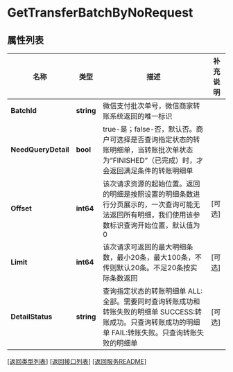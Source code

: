# GetTransferBatchByNoRequest

## 属性列表

名称 | 类型 | 描述 | 补充说明
------------ | ------------- | ------------- | -------------
**BatchId** | **string** | 微信支付批次单号，微信商家转账系统返回的唯一标识  | 
**NeedQueryDetail** | **bool** | true-是；false-否，默认否。商户可选择是否查询指定状态的转账明细单，当转账批次单状态为“FINISHED”（已完成）时，才会返回满足条件的转账明细单  | 
**Offset** | **int64** | 该次请求资源的起始位置。返回的明细是按照设置的明细条数进行分页展示的，一次查询可能无法返回所有明细，我们使用该参数标识查询开始位置，默认值为0  | [可选] 
**Limit** | **int64** | 该次请求可返回的最大明细条数，最小20条，最大100条，不传则默认20条。不足20条按实际条数返回  | [可选] 
**DetailStatus** | **string** | 查询指定状态的转账明细单   ALL:全部。需要同时查询转账成功和转账失败的明细单   SUCCESS:转账成功。只查询转账成功的明细单   FAIL:转账失败。只查询转账失败的明细单  | [可选] 

[\[返回类型列表\]](README.md#类型列表)
[\[返回接口列表\]](README.md#接口列表)
[\[返回服务README\]](README.md)


